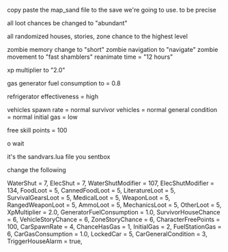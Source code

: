 copy paste the map_sand file to the save we're going to use.
to be precise

all loot chances be changed to "abundant"

all randomized houses, stories, zone chance to the highest level

zombie memory change to "short"
zombie navigation to "navigate"
zombie movement to "fast shamblers"
reanimate time = "12 hours"

xp multiplier to "2.0"

gas generator fuel consumption to = 0.8

refrigerator effectiveness = high

vehicles spawn rate = normal
survivor vehicles = normal
general condition = normal
initial gas = low

free skill points = 100

o wait

it's the sandvars.lua file you sentbox

change the following

WaterShut = 7,
ElecShut = 7,
WaterShutModifier = 107,
ElecShutModifier = 134,
FoodLoot = 5,
CannedFoodLoot = 5,
LiteratureLoot = 5,
SurvivalGearsLoot = 5,
MedicalLoot = 5,
WeaponLoot = 5,
RangedWeaponLoot = 5,
AmmoLoot = 5,
MechanicsLoot = 5,
OtherLoot = 5,
XpMultiplier = 2.0,
GeneratorFuelConsumption = 1.0,
SurvivorHouseChance = 6,
VehicleStoryChance = 6,
ZoneStoryChance = 6,
CharacterFreePoints = 100,
CarSpawnRate = 4,
ChanceHasGas = 1,
InitialGas = 2,
FuelStationGas = 6,
CarGasConsumption = 1.0,
LockedCar = 5,
CarGeneralCondition = 3,
TriggerHouseAlarm = true,
